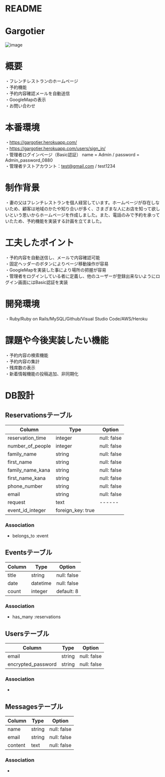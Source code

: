 # README
# Gargotier
![image](https://user-images.githubusercontent.com/67890575/92997571-3e9e3a80-f54f-11ea-9c05-878b6687ffa3.png)

# 概要
・フレンチレストランのホームページ\
・予約機能\
・予約内容確認メールを自動送信\
・GoogleMapの表示\
・お問い合わせ

# 本番環境
・https://gargotier.herokuapp.com/ \
・https://gargotier.herokuapp.com/users/sign_in/ \
・管理者ログインページ（Basic認証） name = Admin / password = Admin_password_0880 \
・管理者テストアカウント：test@gmail.com / test1234


# 制作背景
・妻の父はフレンチレストランを個人経営しています。ホームページが存在しないため、顧客は地域のかたや知り合いが多く、さまざまな人にお店を知って欲しいという思いからホームページを作成しました。また、電話のみで予約を承っていたため、予約機能を実装する計画を立てました。

# 工夫したポイント
・予約内容を自動送信し、メールで内容確認可能\
・固定ヘッダーのボタンによりページ移動操作が容易\
・GoogleMapを実装した事により場所の把握が容易\
・管理者をログインしている者に定義し、他のユーザーが登録出来ないようにログイン画面にはBasic認証を実装

# 開発環境
・Ruby/Ruby on Rails/MySQL/Github/Visual Studio Code/AWS/Heroku

# 課題や今後実装したい機能
・予約内容の検索機能\
・予約内容の集計\
・残席数の表示\
・新着情報機能の投稿追加、非同期化


# DB設計

## Reservationsテーブル

|Column|Type|Option|
|------|----|------|
|reservation_time|integer|null: false|
|number_of_people|integer|null: false|
|family_name|string|null: false|
|first_name|string|null: false|
|family_name_kana|string|null: false|
|first_name_kana|string|null: false|
|phone_number|string|null: false|
|email|string|null: false|
|request|text|------|
|event_id_integer|foreign_key: true|

### Association
- belongs_to :event


## Eventsテーブル
|Column|Type|Option|
|------|----|------|
|title|string|null: false|
|date|datetime|null: false|
|count|integer|default: 8|

### Association
- has_many :reservations


## Usersテーブル
|Column|Type|Option|
|------|----|------|
|email|string|null: false|
|encrypted_password|string|null: false|

### Association
-

## Messagesテーブル
|Column|Type|Option|
|------|----|------|
|name|string|null: false|
|email|string|null: false|
|content|text|null: false|

### Association
-